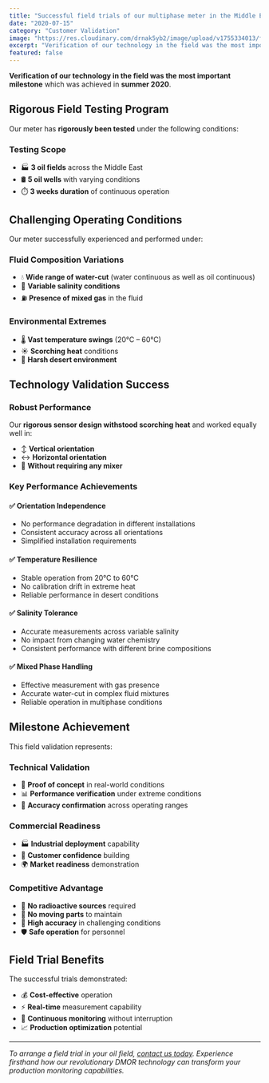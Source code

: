 ```yaml
---
title: "Successful field trials of our multiphase meter in the Middle East"
date: "2020-07-15"
category: "Customer Validation"
image: "https://res.cloudinary.com/drnak5yb2/image/upload/v1755334013/field_trial_yrzruq.gif"
excerpt: "Verification of our technology in the field was the most important milestone achieved in summer 2020. Our meter was rigorously tested in 3 oil fields and 5 oil wells for 3 weeks duration."
featured: false
---
```



**Verification of our technology in the field was the most important milestone** which was achieved in **summer 2020**.

## Rigorous Field Testing Program

Our meter has **rigorously been tested** under the following conditions:

### Testing Scope
- 🏭 **3 oil fields** across the Middle East
- 🛢️ **5 oil wells** with varying conditions
- ⏱️ **3 weeks duration** of continuous operation

## Challenging Operating Conditions

Our meter successfully experienced and performed under:

### Fluid Composition Variations
- 💧 **Wide range of water-cut** (water continuous as well as oil continuous)
- 🧂 **Variable salinity conditions** 
- ⛽ **Presence of mixed gas** in the fluid

### Environmental Extremes
- 🌡️ **Vast temperature swings** (20°C – 60°C)
- ☀️ **Scorching heat** conditions
- 🌵 **Harsh desert environment**

## Technology Validation Success

### Robust Performance
Our **rigorous sensor design withstood scorching heat** and worked equally well in:

- ↕️ **Vertical orientation**
- ↔️ **Horizontal orientation**
- 🔄 **Without requiring any mixer**

### Key Performance Achievements

#### ✅ **Orientation Independence**
- No performance degradation in different installations
- Consistent accuracy across all orientations
- Simplified installation requirements

#### ✅ **Temperature Resilience**
- Stable operation from 20°C to 60°C
- No calibration drift in extreme heat
- Reliable performance in desert conditions

#### ✅ **Salinity Tolerance**
- Accurate measurements across variable salinity
- No impact from changing water chemistry
- Consistent performance with different brine compositions

#### ✅ **Mixed Phase Handling**
- Effective measurement with gas presence
- Accurate water-cut in complex fluid mixtures
- Reliable operation in multiphase conditions

## Milestone Achievement

This field validation represents:

### Technical Validation
- 🔬 **Proof of concept** in real-world conditions
- 📊 **Performance verification** under extreme conditions
- 🎯 **Accuracy confirmation** across operating ranges

### Commercial Readiness
- 🏭 **Industrial deployment** capability
- 💼 **Customer confidence** building
- 🌍 **Market readiness** demonstration

### Competitive Advantage
- 🚫 **No radioactive sources** required
- 🔧 **No moving parts** to maintain
- 🎯 **High accuracy** in challenging conditions
- 🛡️ **Safe operation** for personnel

## Field Trial Benefits

The successful trials demonstrated:

- 💰 **Cost-effective** operation
- ⚡ **Real-time** measurement capability
- 🔄 **Continuous monitoring** without interruption
- 📈 **Production optimization** potential

---

*To arrange a field trial in your oil field, [contact us today](/contact). Experience firsthand how our revolutionary DMOR technology can transform your production monitoring capabilities.*